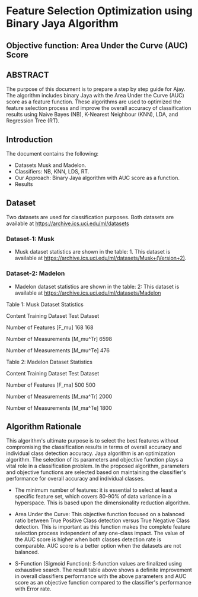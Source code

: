 # Feature Selection Optimization using Binary Jaya Algorithm
## Objective function: Area Under the Curve (AUC) Score

## ABSTRACT
The purpose of this document is to prepare a step by step guide for Ajay. The algorithm includes binary Jaya with the Area Under the Curve (AUC) score as a feature function. These algorithms are used to optimized the feature selection process and improve the overall accuracy of classification results using Naive Bayes (NB), K-Nearest Neighbour (KNN), LDA, and Regression Tree (RT). 

## Introduction
The document contains the following:

- Datasets Musk and Madelon.
- Classifiers: NB, KNN, LDS, RT.
- Our Approach: Binary Jaya algorithm with AUC score as a function.
- Results

## Dataset
Two datasets are used for classification purposes. Both datasets are available at https://archive.ics.uci.edu/ml/datasets    
### Dataset-1: Musk
- Musk dataset statistics are shown in the table: 1. This dataset is available at https://archive.ics.uci.edu/ml/datasets/Musk+(Version+2).
### Dataset-2: Madelon
- Madelon dataset statistics are shown in the table: 2: This dataset is available at https://archive.ics.uci.edu/ml/datasets/Madelon


Table 1: Musk Dataset Statistics

Content	                            Training Dataset	Test Dataset

Number of Features  [F_mu]	             168	          168

Number of Measurements [M_mu^Tr]	       6598	

Number of Measurements [M_mu^Te]		                    476

Table 2: Madelon Dataset Statistics

Content	                            Training Dataset	Test Dataset

Number of Features [F_ma]	               500	          500

Number of Measurements [M_ma^Tr]	       2000	

Number of Measurements [M_ma^Te]		                    1800

## Algorithm Rationale

This algorithm's ultimate purpose is to select the best features without compromising the classification results in terms of overall accuracy and individual class detection accuracy. Jaya algorithm is an optimization algorithm. The selection of its parameters and objective function plays a vital role in a classification problem.  In the proposed algorithm, parameters and objective functions are selected based on maintaining the classifier's performance for overall accuracy and individual classes. 

-	The minimum number of features: it is essential to select at least a specific feature set, which covers 80-90% of data variance in a hyperspace. This is based upon the dimensionality reduction algorithm. 

-	Area Under the Curve: This objective function focused on a balanced ratio between True Positive Class detection versus True Negative Class detection. This is important as this function makes the complete feature selection process independent of any one-class impact. The value of the AUC score is higher when both classes detection rate is comparable. AUC score is a better option when the datasets are not balanced. 

-	S-Function (Sigmoid Function): S-function values are finalized using exhaustive search. 
The result table above shows a definite improvement in overall classifiers performance with the above parameters and AUC score as an objective function compared to the classifier's performance with Error rate.
